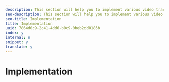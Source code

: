 ```yaml
---
description: This section will help you to implement various video tracking features using MediaHeartbeat.
seo-description: This section will help you to implement various video tracking features using MediaHeartbeat.
seo-title: Implementation
title: Implementation
uuid: 7864d0c9-2c41-4dd6-b0c9-0beb2dd0185b
index: y
internal: n
snippet: y
translate: y
---
```


# Implementation





